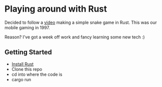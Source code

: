 # Playing around with Rust

Decided to follow a [video](https://www.youtube.com/watch?v=DnT_7M7L7vo) making a simple snake game in Rust. This was our mobile gaming in 1997.

Reason? I've got a week off work and fancy learning some new tech :)

## Getting Started
* [Install Rust](https://www.rust-lang.org/tools/install)
* Clone this repo
* cd into where the code is
* cargo run
